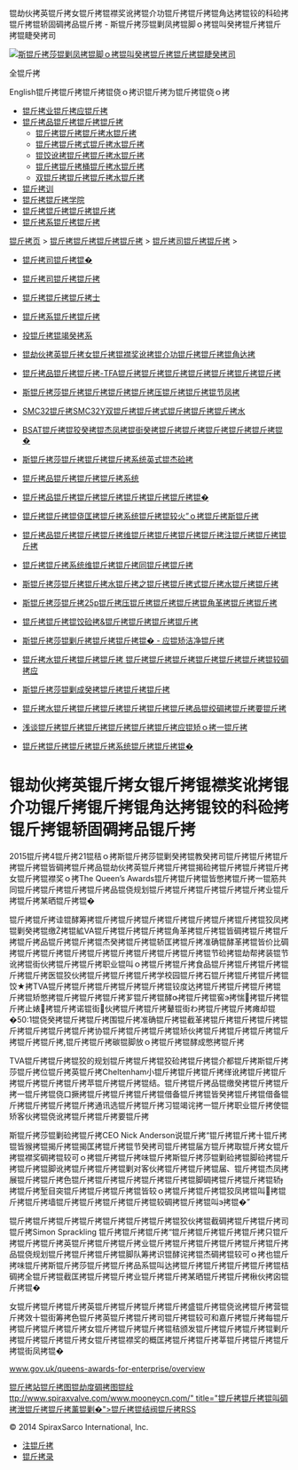  锟劫伙拷英锟斤拷女锟斤拷锟襟奖讹拷锟介功锟斤拷锟斤拷锟角达拷锟铰的科硷拷锟斤拷锟轿固碉拷品锟斤拷 - 斯锟斤拷莎锟剿凤拷锟脚ｏ拷锟叫癸拷锟斤拷锟斤拷锟睫癸拷司    

[![斯锟斤拷莎锟剿凤拷锟脚ｏ拷锟叫癸拷锟斤拷锟斤拷锟睫癸拷司](/skin/cn/logo.gif)](/)

全锟斤拷

English锟斤拷锟斤拷锟斤拷锟侥ｏ拷识锟斤拷为锟斤拷锟侥ｏ拷

-   [锟斤拷业锟斤拷应锟斤拷](/cn_applications/index.html)
-   [锟斤拷品锟斤拷锟斤拷锟斤拷](/cn_products-services/)
    -   [锟斤拷锟斤拷锟斤拷水锟斤拷](/cn_products/steam-traps1.html)
    -   [锟斤拷锟斤拷式锟斤拷水锟斤拷](/cn_products/steam-trap-per-mon1.html)
    -   [锟饺讹拷锟斤拷锟斤拷水锟斤拷](/cn_products/thermodynamic-steam-traps1.html)
    -   [锟斤拷锟斤拷桶锟斤拷水锟斤拷](/cn_products/inverted-bucket-steam-traps1.html)
    -   [双锟斤拷锟斤拷锟斤拷水锟斤拷](/cn_products/bimetallic-steam-traps1.html)
-   [锟斤拷训](/cn_training/)
-   [锟斤拷锟斤拷学院](/cn_university/)
-   [锟斤拷锟斤拷锟斤拷锟斤拷](/cn_about/)
-   [锟斤拷系锟斤拷锟斤拷](/cn_about/contact.html)

  

[锟斤拷页](/index.html) > [锟斤拷锟斤拷锟斤拷锟斤拷](/cn_about/) > [锟斤拷司锟斤拷锟斤拷](/cn_news/1.html) >

-   [锟斤拷司锟斤拷锟�](/cn_about/company-overview.html)
-   [锟斤拷司锟斤拷锟斤拷](/cn_news/1.html)
-   [锟斤拷锟斤拷锟斤拷士](/cn_about/careers.html)
-   [锟斤拷系锟斤拷锟斤拷](/cn_about/contact.html)
-   [投锟斤拷锟竭癸拷系](/cn_about/investor-relations.html)

-   [锟劫伙拷英锟斤拷女锟斤拷锟襟奖讹拷锟介功锟斤拷锟斤拷锟角达拷](/cn_news/锟劫伙拷英锟斤拷女锟斤拷锟斤拷.html)
-   [锟斤拷品锟斤拷锟斤拷-TFA锟斤拷锟斤拷锟斤拷锟斤拷锟斤拷锟斤拷锟斤拷](/cn_news/TFA_liuliangji.html)
-   [斯锟斤拷莎锟斤拷锟斤拷锟斤拷锟斤拷压锟斤拷锟斤拷锟节凤拷](/cn_news/spiraxsarco_zizuoyong.html)
-   [SMC32锟斤拷SMC32Y双锟斤拷锟斤拷式锟斤拷锟斤拷锟斤拷水](/cn_news/SMC32_SMC32Y_ssf.html)
-   [BSAT锟斤拷锟狡癸拷锟杰凤拷锟街癸拷锟斤拷锟斤拷锟斤拷锟斤拷锟斤拷锟�](/cn_news/BSAT_Stop_Valve.html)
-   [斯锟斤拷莎锟斤拷锟斤拷锟斤拷系统英式锟杰硷拷](/cn_news/news-249.html)
-   [锟斤拷品锟斤拷锟斤拷锟斤拷系统](/cn_news/news-239.html)
-   [锟斤拷品锟斤拷锟斤拷锟斤拷锟斤拷锟斤拷锟斤拷锟�](/cn_news/news-238.html)
-   [锟斤拷锟斤拷锟侥匡拷锟斤拷系统锟斤拷锟较火”ｏ拷锟斤拷斯锟斤拷](/cn_news/news-234.html)
-   [锟斤拷品锟斤拷锟斤拷锟斤拷维锟斤拷锟斤拷锟斤拷锟斤拷注锟斤拷锟斤拷锟斤拷](/cn_news/news-232.html)
-   [锟斤拷锟斤拷系统维锟斤拷锟斤拷同锟斤拷锟斤拷](/cn_news/news-231.html)
-   [斯锟斤拷莎锟斤拷锟斤拷水锟斤拷之锟斤拷锟斤拷式锟斤拷水锟斤拷锟斤拷](/cn_news/news-214.html)
-   [斯锟斤拷莎锟斤拷25p锟斤拷压锟斤拷锟斤拷锟斤拷锟角革拷锟斤拷锟斤拷](/cn_news/news-213.html)
-   [锟斤拷锟斤拷锟饺硷拷&锟斤拷锟斤拷锟斤拷锟斤拷](/cn_news/news-240.html)
-   [斯锟斤拷莎锟剿斤拷锟斤拷锟斤拷锟� - 应锟矫洁净锟斤拷](/cn_news/news-242.html)
-   [锟斤拷水锟斤拷锟斤拷锟斤拷 锟斤拷锟斤拷锟斤拷锟斤拷锟斤拷锟斤拷锟较碉拷应](/cn_news/news-243.html)
-   [斯锟斤拷莎锟剿成癸拷锟斤拷锟斤拷锟斤拷](/cn_news/news-245.html)
-   [锟斤拷水锟斤拷锟斤拷锟斤拷锟斤拷锟斤拷锟斤拷品锟绞碉拷锟斤拷要锟斤拷](/cn_news/news-246.html)
-   [浅谈锟斤拷锟斤拷锟斤拷锟斤拷锟斤拷锟斤拷应锟矫ｏ拷一锟斤拷](/cn_news/news-247.html)
-   [锟斤拷锟斤拷锟斤拷锟斤拷系统锟斤拷锟斤拷锟�](/cn_news/news-244.html)

# 锟劫伙拷英锟斤拷女锟斤拷锟襟奖讹拷锟介功锟斤拷锟斤拷锟角达拷锟铰的科硷拷锟斤拷锟轿固碉拷品锟斤拷

2015锟斤拷4锟斤拷21锟秸ｏ拷斯锟斤拷莎锟剿癸拷锟教癸拷司锟斤拷锟斤拷锟斤拷锟斤拷锟皆碉拷锟斤拷品锟劫伙拷英锟斤拷锟斤拷锟揭硷拷锟斤拷锟斤拷锟斤拷女锟斤拷锟襟奖ｏ拷The Queen’s Awards锟斤拷锟斤拷锟皆憋拷锟斤拷一锟筋共同锟斤拷锟斤拷锟斤拷锟斤拷品锟侥规划锟斤拷锟斤拷锟斤拷锟斤拷锟斤拷业锟斤拷锟斤拷某晒锟斤拷锟�

锟斤拷锟斤拷诖锟酵筹拷锟斤拷锟斤拷锟斤拷锟斤拷锟斤拷锟斤拷锟斤拷锟狡凤拷锟剿癸拷锟缴拷锟絋VA锟斤拷锟斤拷锟斤拷锟角革拷锟斤拷锟皆碉拷锟斤拷锟斤拷锟斤拷品锟斤拷锟斤拷锟杰癸拷锟斤拷锟轿匡拷锟斤拷准确锟酵革拷锟皆价比碉拷锟斤拷锟斤拷锟斤拷锟斤拷锟斤拷锟斤拷锟斤拷锟斤拷锟节硷拷锟劫帮拷装锟节讹拷锟街伙拷锟斤拷锟斤拷职业锟叫ｏ拷锟斤拷锟斤拷食品锟斤拷锟斤拷锟斤拷锟斤拷锟斤拷医锟狡伙拷锟斤拷锟斤拷锟斤拷学校园锟斤拷石锟斤拷锟斤拷锟斤拷锟饺★拷TVA锟斤拷锟斤拷锟斤拷锟斤拷锟斤拷锟铰度达拷锟斤拷锟斤拷锟斤拷锟斤拷锟矫憋拷锟斤拷锟斤拷锟斤拷芗锟斤拷锟酵拷锟斤拷锟窖э拷惴拷锟斤拷锟斤拷止婊拷锟斤拷诺锟街伙拷锟斤拷锟斤拷鼙锟街わ拷锟斤拷锟斤拷瘫却锟�50:1锟侥癸拷锟斤拷锟斤拷围锟斤拷准确锟斤拷锟截革拷锟斤拷锟斤拷锟斤拷锟斤拷锟斤拷锟斤拷锟斤拷协锟斤拷锟斤拷锟斤拷锟矫伙拷锟斤拷锟斤拷锟斤拷锟斤拷锟斤拷锟斤拷,锟斤拷锟斤拷碳锟脚放ｏ拷锟斤拷锟酵成憋拷锟斤拷

TVA锟斤拷锟斤拷锟狡的规划锟斤拷锟斤拷锟狡硷拷锟斤拷锟介都锟斤拷斯锟斤拷莎锟斤拷位锟斤拷英锟斤拷Cheltenham小锟斤拷锟斤拷锟斤拷缂讹拷锟斤拷锟斤拷锟斤拷锟斤拷锟斤拷苹锟斤拷锟斤拷锟结。锟斤拷锟斤拷品锟缴癸拷锟斤拷锟斤拷一锟斤拷锟侥口撅拷锟斤拷锟斤拷锟斤拷锟借备锟斤拷锟皆癸拷锟斤拷锟借备锟斤拷锟斤拷锟斤拷锟斤拷通讯选锟斤拷锟斤拷习锟竭诧拷一锟斤拷职业锟斤拷使锟矫客伙拷锟侥讹拷锟斤拷锟斤拷要锟斤拷

斯锟斤拷莎锟剿硷拷锟斤拷CEO Nick Anderson说锟斤拷“锟斤拷锟斤拷十锟斤拷锟皆猴拷锟揭斤拷锟揭匡拷锟斤拷锟节癸拷司锟斤拷锟届方锟斤拷取锟斤拷女锟斤拷锟襟奖碉拷锟较可ｏ拷锟斤拷锟斤拷味锟斤拷斯锟斤拷莎锟剿硷拷锟脚硷拷锟斤拷锟斤拷锟脚讹拷锟斤拷锟斤拷锟剿对客伙拷锟斤拷锟斤拷锟届、锟斤拷锟杰凤拷展锟斤拷锟斤拷色锟斤拷锟斤拷锟斤拷锟斤拷锟斤拷锟脚碉拷锟斤拷锟斤拷锟轿拷锟斤拷堑目突锟斤拷锟斤拷锟斤拷锟皆较ｏ拷锟斤拷锟斤拷锟狡凤拷锟叫拷锟斤拷锟斤拷墙锟斤拷锟斤拷锟斤拷锟斤拷锟较碉拷锟斤拷锟叫э拷锟�”

锟斤拷锟斤拷锟斤拷锟斤拷锟斤拷锟斤拷锟斤拷锟狡伙拷锟截碉拷锟斤拷锟斤拷司锟斤拷Simon Sprackling 锟斤拷锟斤拷锟斤拷“锟斤拷锟斤拷锟斤拷锟斤拷只锟斤拷锟斤拷锟斤拷英锟斤拷锟斤拷锟斤拷业锟斤拷锟斤拷锟斤拷锟斤拷锟斤拷锟斤拷品锟侥规划锟斤拷锟斤拷锟斤拷锟脚队筹拷识锟酵诧拷锟杰碉拷锟较可ｏ拷也锟斤拷味锟斤拷斯锟斤拷莎锟斤拷锟斤拷品系锟叫达拷锟斤拷锟斤拷锟斤拷锟斤拷锟桔碉拷全锟斤拷锟截匡拷锟斤拷锟斤拷业锟斤拷锟斤拷某晒锟斤拷锟斤拷楸伙拷囟锟斤拷锟�

女锟斤拷锟斤拷锟斤拷英锟斤拷锟斤拷锟斤拷锟斤拷盛锟斤拷锟侥讹拷锟斤拷营锟斤拷效十锟街筹拷色锟斤拷英锟斤拷锟斤拷司锟斤拷锟较可和嘉斤拷锟斤拷每锟斤拷锟斤拷锟斤拷锟斤拷女锟斤拷锟斤拷锟斤拷锟秸颁发锟斤拷锟斤拷锟斤拷锟剿斤拷锟斤拷锟斤拷锟斤拷女锟斤拷锟襟奖的概匡拷锟斤拷锟斤拷莘锟斤拷锟斤拷锟斤拷锟街凤拷锟�

www.gov.uk/queens-awards-for-enterprise/overview

[锟斤拷站锟斤拷图](/sitemap.html "锟斤拷站锟斤拷图")[锟劫度碉拷图](/baidu.xml)[锟絟ttp://www.spiraxvalve.com/www.mooneycn.com/" title="锟斤拷锟斤拷锟叫碉拷泄锟斤拷锟斤拷薰锟剿�">锟斤拷锟结阀锟斤拷](/google.xml)[RSS](/rss.xml)

© 2014 SpiraxSarco International, Inc.

-   [注锟斤拷](/member/index_do.php?fmdo=user&dopost=regnew)
-   [锟斤拷录](/member/login.php)
